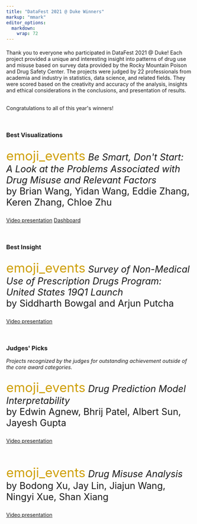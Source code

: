 ```yaml
---
title: "DataFest 2021 @ Duke Winners"
markup: "mmark"
editor_options: 
  markdown: 
    wrap: 72
---
```


<p style="font-size: 20px;">

Thank you to everyone who participated in DataFest 2021 @ Duke! Each project provided a unique and interesting insight into
patterns of drug use and misuse based on survey data provided by the Rocky Mountain Poison and Drug Safety Center. The projects were judged by 22
professionals from academia and industry in statistics, data science,
and related fields. They were scored based on the creativity and accuracy of the analysis, insights and ethical considerations in the conclusions, and presentation of results. 
<br><br>

Congratulations to all of this year's winners!
</p>

<br>

### Best Visualizations

<p style="font-size: 25px;">
<span class="material-icons" style = "color: #cfa00a; font-size: 35px;"> emoji_events</span> <i>Be Smart, Don't Start: A Look at the Problems Associated with Drug Misuse and Relevant Factors</i> 
<br> by Brian Wang, Yidan Wang, Eddie Zhang, Keren Zhang, Chloe Zhu

</p>

<a href="https://warpwire.duke.edu/w/67oFAA/" class="btn btn-primary" role="button">Video presentation</a>
<a href="https://public.tableau.com/profile/eddie.zhang1232#!/vizhome/DrugMisuseinCanadaUSUKandGermanyDemographicsRiskFactors/Dashboard1" class="btn btn-primary" role="button">Dashboard</a>

<br>

### Best Insight

<p style="font-size: 25px;">
<span class="material-icons" style = "color: #cfa00a; font-size: 35px;"> emoji_events</span>  <i>Survey of Non-Medical Use of Prescription Drugs Program: United States 19Q1 Launch</i>
<br>
by Siddharth Bowgal and Arjun Putcha
</p>

<a href="https://warpwire.duke.edu/w/7boFAA/" class="btn  btn-primary" role="button">Video presentation</a>

<br>

### Judges' Picks

*Projects recognized by the judges for outstanding achievement outside of
the core award categories.*

<p style="font-size: 25px;">
<span class="material-icons" style = "color: #cfa00a; font-size: 35px;"> emoji_events</span> <i>Drug Prediction Model Interpretability</i> 
<br> by Edwin Agnew, Bhrij Patel, Albert Sun, Jayesh Gupta

</p>

<a href="https://warpwire.duke.edu/w/77oFAA/" class="btn btn-primary" role="button">Video presentation</a>

<br>

<p style="font-size: 25px;">
<span class="material-icons" style = "color: #cfa00a; font-size: 35px;"> emoji_events</span> <i>Drug Misuse Analysis</i>
<br> by Bodong Xu, Jay Lin, Jiajun Wang, Ningyi Xue, Shan Xiang

</p>

<a href="https://warpwire.duke.edu/w/8boFAA/" class="btn btn-primary" role="button">Video presentation</a>


